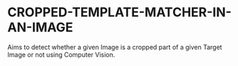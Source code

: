 # CROPPED-TEMPLATE-MATCHER-IN-AN-IMAGE
Aims to detect whether a given Image is a cropped part of a given Target Image or not using Computer Vision.
